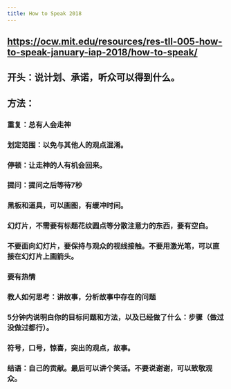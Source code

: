 ```yaml
---
title: How to Speak 2018
---
```


## https://ocw.mit.edu/resources/res-tll-005-how-to-speak-january-iap-2018/how-to-speak/
## 开头：说计划、承诺，听众可以得到什么。
## 方法：
### 重复：总有人会走神
### 划定范围：以免与其他人的观点混淆。
### 停顿：让走神的人有机会回来。
### 提问：提问之后等待7秒
### 黑板和道具，可以画图，有缓冲时间。
### 幻灯片，不需要有标题花纹圆点等分散注意力的东西，要有空白。
### 不要面向幻灯片，要保持与观众的视线接触。不要用激光笔，可以直接在幻灯片上画箭头。
### 要有热情
### 教人如何思考：讲故事，分析故事中存在的问题
### 5分钟内说明白你的目标问题和方法，以及已经做了什么：步骤（做过没做过都行）。
### 符号，口号，惊喜，突出的观点，故事。
### 结语：自己的贡献。最后可以讲个笑话。不要说谢谢，可以致敬观众。
